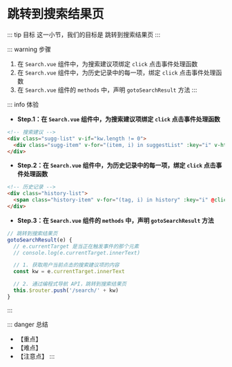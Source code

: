 # 跳转到搜索结果页

::: tip 目标
这一小节，我们的目标是 跳转到搜索结果页
:::

::: warning 步骤

1. 在 `Search.vue` 组件中，为搜索建议项绑定 `click` 点击事件处理函数
2. 在 `Search.vue` 组件中，为历史记录中的每一项，绑定 `click` 点击事件处理函数
3. 在 `Search.vue` 组件的 `methods` 中，声明 `gotoSearchResult` 方法
:::

::: info 体验

* **Step.1：在 `Search.vue` 组件中，为搜索建议项绑定 `click` 点击事件处理函数**

```html
<!-- 搜索建议 -->
<div class="sugg-list" v-if="kw.length != 0">
  <div class="sugg-item" v-for="(item, i) in suggestList" :key="i" v-html="item" @click="gotoSearchResult">{{item}}</div>
</div>
```

* **Step.2：在 `Search.vue` 组件中，为历史记录中的每一项，绑定 `click` 点击事件处理函数**

```html
<!-- 历史记录 -->
<div class="history-list">
  <span class="history-item" v-for="(tag, i) in history" :key="i" @click="gotoSearchResult">{{tag}}</span>
</div>
```

* **Step.3：在 `Search.vue` 组件的 `methods` 中，声明 `gotoSearchResult` 方法**

```js
// 跳转到搜索结果页
gotoSearchResult(e) {
  // e.currentTarget 是当正在触发事件的那个元素
  // console.log(e.currentTarget.innerText)

  // 1. 获取用户当前点击的搜索建议项的内容
  const kw = e.currentTarget.innerText

  // 2. 通过编程式导航 API，跳转到搜索结果页
  this.$router.push('/search/' + kw)
}
```

:::

::: danger 总结

* 【重点】
* 【难点】
* 【注意点】
:::
